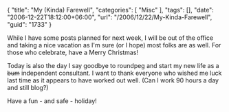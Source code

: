 {
	"title": "My (Kinda) Farewell",
	"categories": [
		"Misc"
	],
	"tags": [],
	"date": "2006-12-22T18:12:00+06:00",
	"url": "/2006/12/22/My-Kinda-Farewell",
	"guid": "1733"
}

While I have some posts planned for next week, I will be out of the office and taking a nice vacation as I'm sure (or I hope) most folks are as well. For those who celebrate, have a Merry Christmas! 

Today is also the day I say goodbye to roundpeg and start my new life as a <strike>bum</strike> independent consultant. I want to thank everyone who wished me luck last time as it appears to have worked out well. (Can I work 90 hours a day and still blog?)

Have a fun - and safe - holiday!